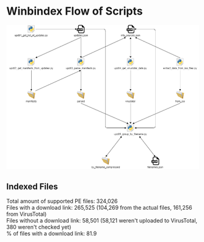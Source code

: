 # Winbindex Flow of Scripts

![winbindex-scripts-flow.png](winbindex-scripts-flow.png)

## Indexed Files

<!--FileStats-->
Total amount of supported PE files: 324,026  
Files with a download link: 265,525 (104,269 from the actual files, 161,256 from VirusTotal)  
Files without a download link: 58,501 (58,121 weren't uploaded to VirusTotal, 380 weren't checked yet)  
% of files with a download link: 81.9  
<!--/FileStats-->
